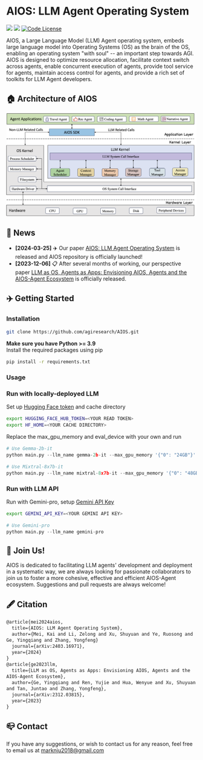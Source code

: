 # AIOS: LLM Agent Operating System

<a href='https://arxiv.org/abs/2403.16971'><img src='https://img.shields.io/badge/Paper-PDF-red'></a> 
<a href='https://arxiv.org/abs/2312.03815'><img src='https://img.shields.io/badge/Paper-PDF-blue'></a> 
[![Code License](https://img.shields.io/badge/Code%20License-MIT-green.svg)](https://github.com/agiresearch/AIOS/blob/main/LICENSE)

AIOS, a Large Language Model (LLM) Agent operating system, embeds large language model into Operating Systems (OS) as the brain of the OS, enabling an operating system "with soul" -- an important step towards AGI. AIOS is designed to optimize resource allocation, facilitate context switch across agents, enable concurrent execution of agents, provide tool service for agents, maintain access control for agents, and provide a rich set of toolkits for LLM Agent developers.


## 🏠 Architecture of AIOS
<p align="center">
<img src="images/AIOS-Architecture.png">
</p>


## 📰 News
- **[2024-03-25]** ✈️ Our paper [AIOS: LLM Agent Operating System](https://arxiv.org/abs/2403.16971) is released and AIOS repository is officially launched!
- **[2023-12-06]** 📋 After several months of working, our perspective paper [LLM as OS, Agents as Apps: Envisioning AIOS, Agents and the AIOS-Agent Ecosystem](https://arxiv.org/abs/2312.03815) is officially released.

## ✈️ Getting Started

### Installation
```bash
git clone https://github.com/agiresearch/AIOS.git
```
**Make sure you have Python >= 3.9**  
Install the required packages using pip  
```bash
pip install -r requirements.txt
```

### Usage

### Run with locally-deployed LLM
Set up [Hugging Face token](https://huggingface.co/settings/tokens) and cache directory
```bash
export HUGGING_FACE_HUB_TOKEN=<YOUR READ TOKEN>
export HF_HOME=<YOUR CACHE DIRECTORY>
```
Replace the max_gpu_memory and eval_device with your own and run

```python
# Use Gemma-2b-it
python main.py --llm_name gemma-2b-it --max_gpu_memory '{"0": "24GB"}' --eval_device "cuda:0" --max_new_tokens 256
```

```python
# Use Mixtral-8x7b-it
python main.py --llm_name mixtral-8x7b-it --max_gpu_memory '{"0": "48GB", "1": "48GB", "2": "48GB"}' --eval_device "cuda:0" --max_new_tokens 256
```
### Run with LLM API
Run with Gemini-pro, setup [Gemini API Key](https://aistudio.google.com/app/apikey)
```bash
export GEMINI_API_KEY=<YOUR GEMINI API KEY>
```
```python
# Use Gemini-pro
python main.py --llm_name gemini-pro
```

## 🌟 Join Us!
AIOS is dedicated to facilitating LLM agents' development and deployment in a systematic way, we are always looking for passionate collaborators to join us to foster a more cohesive, effective and efficient AIOS-Agent ecosystem. Suggestions and pull requests are always welcome!

## 🖋️ Citation
```
@article{mei2024aios,
  title={AIOS: LLM Agent Operating System},
  author={Mei, Kai and Li, Zelong and Xu, Shuyuan and Ye, Ruosong and Ge, Yingqiang and Zhang, Yongfeng}
  journal={arXiv:2403.16971},
  year={2024}
}
@article{ge2023llm,
  title={LLM as OS, Agents as Apps: Envisioning AIOS, Agents and the AIOS-Agent Ecosystem},
  author={Ge, Yingqiang and Ren, Yujie and Hua, Wenyue and Xu, Shuyuan and Tan, Juntao and Zhang, Yongfeng},
  journal={arXiv:2312.03815},
  year={2023}
}
```

## 📪 Contact
If you have any suggestions, or wish to contact us for any reason, feel free to email us at marknju2018@gmail.com
